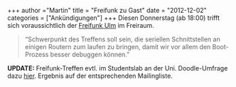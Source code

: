 +++
author ="Martin"
title = "Freifunk zu Gast"
date = "2012-12-02"
categories = ["Ankündigungen"]
+++
Diesen Donnerstag (ab 18:00) trifft sich voraussichtlich der [Freifunk
Ulm](http://wiki.freifunk.net/Freifunk_Ulm) im Freiraum.

> “Schwerpunkt des Treffens soll sein, die seriellen Schnittstellen an einigen
Routern zum laufen zu bringen, damit wir vor allem den Boot-Prozess besser
debuggen können.”

**UPDATE:** Freifunk-Treffen evtl. im Studentslab an der Uni. Doodle-Umfrage dazu [hier](http://www.doodle.com/z8hdiwfgik5wf9wd). Ergebnis auf der entsprechenden Mailingliste.

